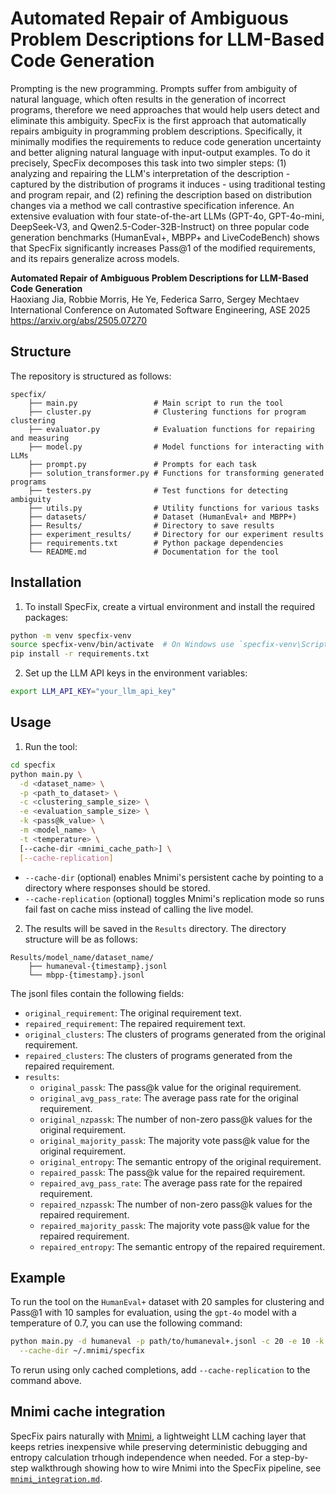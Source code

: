 # Automated Repair of Ambiguous Problem Descriptions for LLM-Based Code Generation

Prompting is the new programming. Prompts suffer from ambiguity of natural language, which often results in the generation of incorrect programs, therefore we need approaches that would help users detect and eliminate this ambiguity. SpecFix is the first approach that automatically repairs ambiguity in programming problem descriptions. Specifically, it minimally modifies the requirements to reduce code generation uncertainty and better aligning natural language with input-output examples. To do it precisely, SpecFix decomposes this task into two simpler steps: (1) analyzing and repairing the LLM's interpretation of the description - captured by the distribution of programs it induces - using traditional testing and program repair, and (2) refining the description based on distribution changes via a method we call contrastive specification inference. An extensive evaluation with four state-of-the-art LLMs (GPT-4o, GPT-4o-mini, DeepSeek-V3, and Qwen2.5-Coder-32B-Instruct) on three popular code generation benchmarks (HumanEval+, MBPP+ and LiveCodeBench) shows that SpecFix significantly increases Pass@1 of the modified requirements, and its repairs generalize across models.

**Automated Repair of Ambiguous Problem Descriptions for LLM-Based Code Generation**<br>
Haoxiang Jia, Robbie Morris, He Ye, Federica Sarro, Sergey Mechtaev<br>
International Conference on Automated Software Engineering, ASE 2025<br>
https://arxiv.org/abs/2505.07270

## Structure
The repository is structured as follows:
```
specfix/
    ├── main.py                 # Main script to run the tool
    ├── cluster.py              # Clustering functions for program clustering
    ├── evaluator.py            # Evaluation functions for repairing and measuring 
    ├── model.py                # Model functions for interacting with LLMs
    ├── prompt.py               # Prompts for each task
    ├── solution_transformer.py # Functions for transforming generated programs
    ├── testers.py              # Test functions for detecting ambiguity
    ├── utils.py                # Utility functions for various tasks
    ├── datasets/               # Dataset (HumanEval+ and MBPP+)
    ├── Results/                # Directory to save results
    ├── experiment_results/     # Directory for our experiment results
    ├── requirements.txt        # Python package dependencies
    └── README.md               # Documentation for the tool
```

## Installation
1. To install SpecFix, create a virtual environment and install the required packages:

```bash
python -m venv specfix-venv
source specfix-venv/bin/activate  # On Windows use `specfix-venv\Scripts\activate`
pip install -r requirements.txt
```

2. Set up the LLM API keys in the environment variables:
```bash
export LLM_API_KEY="your_llm_api_key"
```

## Usage
1. Run the tool:
```bash
cd specfix
python main.py \
  -d <dataset_name> \
  -p <path_to_dataset> \
  -c <clustering_sample_size> \
  -e <evaluation_sample_size> \
  -k <pass@k_value> \
  -m <model_name> \
  -t <temperature> \
  [--cache-dir <mnimi_cache_path>] \
  [--cache-replication]
```

* `--cache-dir` (optional) enables Mnimi's persistent cache by pointing to a directory where responses should be stored.
* `--cache-replication` (optional) toggles Mnimi's replication mode so runs fail fast on cache miss instead of calling the live model.

2. The results will be saved in the `Results` directory. The directory structure will be as follows:
```
Results/model_name/dataset_name/
    ├── humaneval-{timestamp}.jsonl
    └── mbpp-{timestamp}.jsonl
```
The jsonl files contain the following fields:
- `original_requirement`: The original requirement text.
- `repaired_requirement`: The repaired requirement text.
- `original_clusters`: The clusters of programs generated from the original requirement.
- `repaired_clusters`: The clusters of programs generated from the repaired requirement.
- `results`: 
  - `original_passk`: The pass@k value for the original requirement.
  - `original_avg_pass_rate`: The average pass rate for the original requirement.
  - `original_nzpassk`: The number of non-zero pass@k values for the original requirement.
  - `original_majority_passk`: The majority vote pass@k value for the original requirement.
  - `original_entropy`: The semantic entropy of the original requirement.
  - `repaired_passk`: The pass@k value for the repaired requirement.
  - `repaired_avg_pass_rate`: The average pass rate for the repaired requirement.
  - `repaired_nzpassk`: The number of non-zero pass@k values for the repaired requirement.
  - `repaired_majority_passk`: The majority vote pass@k value for the repaired requirement.
  - `repaired_entropy`: The semantic entropy of the repaired requirement.

## Example
To run the tool on the `HumanEval+` dataset with 20 samples for clustering and Pass@1 with 10 samples for evaluation, using the `gpt-4o` model with a temperature of 0.7, you can use the following command:

```bash
python main.py -d humaneval -p path/to/humaneval+.jsonl -c 20 -e 10 -k 1 -m gpt-4o -t 0.7 \
  --cache-dir ~/.mnimi/specfix
```

To rerun using only cached completions, add `--cache-replication` to the command above.


## Mnimi cache integration

SpecFix pairs naturally with [Mnimi](cached_llm.py), a lightweight LLM caching layer that keeps retries inexpensive while
preserving deterministic debugging and entropy calculation trhough independence when needed. For a step-by-step walkthrough showing how to wire Mnimi into the SpecFix pipeline, see
[`mnimi_integration.md`](mnimi_integration.md).


